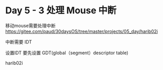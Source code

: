 # Day 5 - 3 处理 Mouse 中断

移动mouse需要处理中断
https://gitee.com/paud/30daysOS/tree/master/projects/05_day/harib02i

中断需要 IDT

设置IDT 要先设置 GDT(global（segment）descriptor table) 

harib02i


